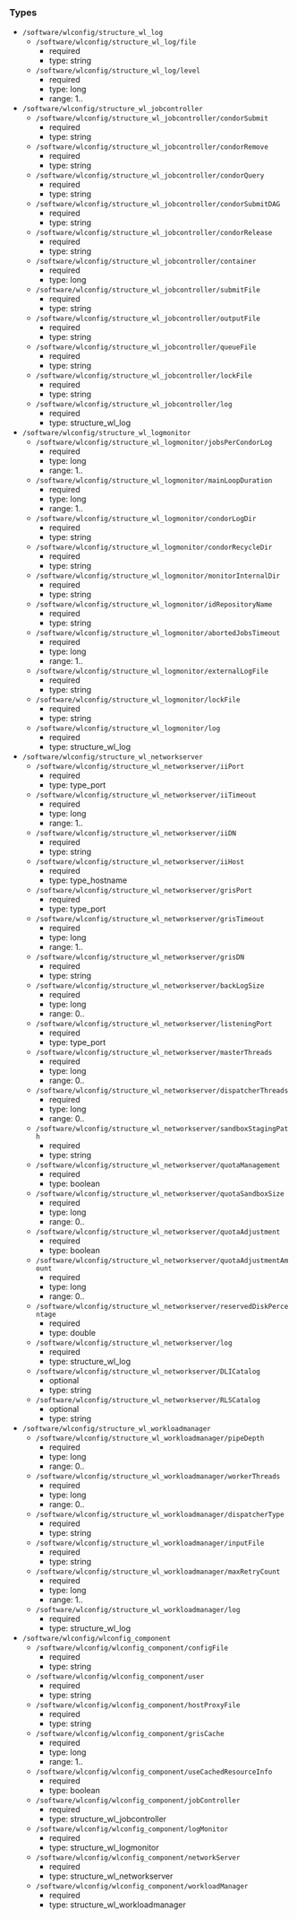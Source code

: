### Types

- `/software/wlconfig/structure_wl_log`
    - `/software/wlconfig/structure_wl_log/file`
        - required
        - type: string
    - `/software/wlconfig/structure_wl_log/level`
        - required
        - type: long
        - range: 1..
- `/software/wlconfig/structure_wl_jobcontroller`
    - `/software/wlconfig/structure_wl_jobcontroller/condorSubmit`
        - required
        - type: string
    - `/software/wlconfig/structure_wl_jobcontroller/condorRemove`
        - required
        - type: string
    - `/software/wlconfig/structure_wl_jobcontroller/condorQuery`
        - required
        - type: string
    - `/software/wlconfig/structure_wl_jobcontroller/condorSubmitDAG`
        - required
        - type: string
    - `/software/wlconfig/structure_wl_jobcontroller/condorRelease`
        - required
        - type: string
    - `/software/wlconfig/structure_wl_jobcontroller/container`
        - required
        - type: long
    - `/software/wlconfig/structure_wl_jobcontroller/submitFile`
        - required
        - type: string
    - `/software/wlconfig/structure_wl_jobcontroller/outputFile`
        - required
        - type: string
    - `/software/wlconfig/structure_wl_jobcontroller/queueFile`
        - required
        - type: string
    - `/software/wlconfig/structure_wl_jobcontroller/lockFile`
        - required
        - type: string
    - `/software/wlconfig/structure_wl_jobcontroller/log`
        - required
        - type: structure_wl_log
- `/software/wlconfig/structure_wl_logmonitor`
    - `/software/wlconfig/structure_wl_logmonitor/jobsPerCondorLog`
        - required
        - type: long
        - range: 1..
    - `/software/wlconfig/structure_wl_logmonitor/mainLoopDuration`
        - required
        - type: long
        - range: 1..
    - `/software/wlconfig/structure_wl_logmonitor/condorLogDir`
        - required
        - type: string
    - `/software/wlconfig/structure_wl_logmonitor/condorRecycleDir`
        - required
        - type: string
    - `/software/wlconfig/structure_wl_logmonitor/monitorInternalDir`
        - required
        - type: string
    - `/software/wlconfig/structure_wl_logmonitor/idRepositoryName`
        - required
        - type: string
    - `/software/wlconfig/structure_wl_logmonitor/abortedJobsTimeout`
        - required
        - type: long
        - range: 1..
    - `/software/wlconfig/structure_wl_logmonitor/externalLogFile`
        - required
        - type: string
    - `/software/wlconfig/structure_wl_logmonitor/lockFile`
        - required
        - type: string
    - `/software/wlconfig/structure_wl_logmonitor/log`
        - required
        - type: structure_wl_log
- `/software/wlconfig/structure_wl_networkserver`
    - `/software/wlconfig/structure_wl_networkserver/iiPort`
        - required
        - type: type_port
    - `/software/wlconfig/structure_wl_networkserver/iiTimeout`
        - required
        - type: long
        - range: 1..
    - `/software/wlconfig/structure_wl_networkserver/iiDN`
        - required
        - type: string
    - `/software/wlconfig/structure_wl_networkserver/iiHost`
        - required
        - type: type_hostname
    - `/software/wlconfig/structure_wl_networkserver/grisPort`
        - required
        - type: type_port
    - `/software/wlconfig/structure_wl_networkserver/grisTimeout`
        - required
        - type: long
        - range: 1..
    - `/software/wlconfig/structure_wl_networkserver/grisDN`
        - required
        - type: string
    - `/software/wlconfig/structure_wl_networkserver/backLogSize`
        - required
        - type: long
        - range: 0..
    - `/software/wlconfig/structure_wl_networkserver/listeningPort`
        - required
        - type: type_port
    - `/software/wlconfig/structure_wl_networkserver/masterThreads`
        - required
        - type: long
        - range: 0..
    - `/software/wlconfig/structure_wl_networkserver/dispatcherThreads`
        - required
        - type: long
        - range: 0..
    - `/software/wlconfig/structure_wl_networkserver/sandboxStagingPath`
        - required
        - type: string
    - `/software/wlconfig/structure_wl_networkserver/quotaManagement`
        - required
        - type: boolean
    - `/software/wlconfig/structure_wl_networkserver/quotaSandboxSize`
        - required
        - type: long
        - range: 0..
    - `/software/wlconfig/structure_wl_networkserver/quotaAdjustment`
        - required
        - type: boolean
    - `/software/wlconfig/structure_wl_networkserver/quotaAdjustmentAmount`
        - required
        - type: long
        - range: 0..
    - `/software/wlconfig/structure_wl_networkserver/reservedDiskPercentage`
        - required
        - type: double
    - `/software/wlconfig/structure_wl_networkserver/log`
        - required
        - type: structure_wl_log
    - `/software/wlconfig/structure_wl_networkserver/DLICatalog`
        - optional
        - type: string
    - `/software/wlconfig/structure_wl_networkserver/RLSCatalog`
        - optional
        - type: string
- `/software/wlconfig/structure_wl_workloadmanager`
    - `/software/wlconfig/structure_wl_workloadmanager/pipeDepth`
        - required
        - type: long
        - range: 0..
    - `/software/wlconfig/structure_wl_workloadmanager/workerThreads`
        - required
        - type: long
        - range: 0..
    - `/software/wlconfig/structure_wl_workloadmanager/dispatcherType`
        - required
        - type: string
    - `/software/wlconfig/structure_wl_workloadmanager/inputFile`
        - required
        - type: string
    - `/software/wlconfig/structure_wl_workloadmanager/maxRetryCount`
        - required
        - type: long
        - range: 1..
    - `/software/wlconfig/structure_wl_workloadmanager/log`
        - required
        - type: structure_wl_log
- `/software/wlconfig/wlconfig_component`
    - `/software/wlconfig/wlconfig_component/configFile`
        - required
        - type: string
    - `/software/wlconfig/wlconfig_component/user`
        - required
        - type: string
    - `/software/wlconfig/wlconfig_component/hostProxyFile`
        - required
        - type: string
    - `/software/wlconfig/wlconfig_component/grisCache`
        - required
        - type: long
        - range: 1..
    - `/software/wlconfig/wlconfig_component/useCachedResourceInfo`
        - required
        - type: boolean
    - `/software/wlconfig/wlconfig_component/jobController`
        - required
        - type: structure_wl_jobcontroller
    - `/software/wlconfig/wlconfig_component/logMonitor`
        - required
        - type: structure_wl_logmonitor
    - `/software/wlconfig/wlconfig_component/networkServer`
        - required
        - type: structure_wl_networkserver
    - `/software/wlconfig/wlconfig_component/workloadManager`
        - required
        - type: structure_wl_workloadmanager

